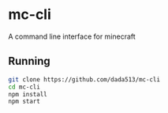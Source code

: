# mc-cli

A command line interface for minecraft

## Running

```bash
git clone https://github.com/dada513/mc-cli
cd mc-cli
npm install
npm start
```
